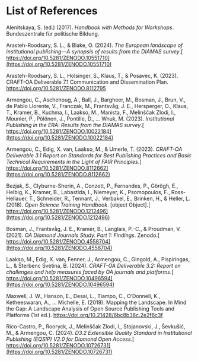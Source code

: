 # List of References

Alenitskaya, S. (ed.) (2017). _Handbook with Methods for Workshops_. Bundeszentrale für politische Bildung.

Arasteh-Roodsary, S. L., & Blake, O. (2024). _The European landscape of institutional publishing—A synopsis of results from the DIAMAS survey_.[ https://doi.org/10.5281/ZENODO.10551710](https://doi.org/10.5281/ZENODO.10551710)

Arasteh-Roodsary, S. L., Holsinger, S., Klaus, T., & Posavec, K. (2023). CRAFT-OA Deliverable 7.1 Communication and Dissemination Plan. https://doi.org/10.5281/ZENODO.8112795

Armengou, C., Aschehoug, A., Ball, J., Bargheer, M., Bosman, J., Brun, V., de Pablo Llorente, V., Franczak, M., Frantsvåg, J. E., Hersperger, O., Klaus, T., Kramer, B., Kuchma, I., Laakso, M., Manista, F., Melinščak Zlodi, I., Mounier, P., Pölönen, J., Pontille, D., … Wnuk, M. (2023). _Institutional Publishing in the ERA: Results from the DIAMAS survey_.[ https://doi.org/10.5281/ZENODO.10022184](https://doi.org/10.5281/ZENODO.10022184)

Armengou, C., Edig, X. van, Laakso, M., & Umerle, T. (2023). _CRAFT-OA Deliverable 3.1 Report on Standards for Best Publishing Practices and Basic Technical Requirements in the Light of FAIR Principles_.[ https://doi.org/10.5281/ZENODO.8112662](https://doi.org/10.5281/ZENODO.8112662)

Bezjak, S., Clyburne-Sherin, A., Conzett, P., Fernandes, P., Görögh, E., Helbig, K., Kramer, B., Labastida, I., Niemeyer, K., Psomopoulos, F., Ross-Hellauer, T., Schneider, R., Tennant, J., Verbakel, E., Brinken, H., & Heller, L. (2018). _Open Science Training Handbook_. \[object Object].[ https://doi.org/10.5281/ZENODO.1212496](https://doi.org/10.5281/ZENODO.1212496)

Bosman, J., Frantsvåg, J. E., Kramer, B., Langlais, P.-C., & Proudman, V. (2021). _OA Diamond Journals Study. Part 1: Findings_. Zenodo.[ https://doi.org/10.5281/ZENODO.4558704](https://doi.org/10.5281/ZENODO.4558704)

Laakso, M., Edig, X. van, Fenner, J., Armengou, C., Gingold, A., Pispiringas, L., & Šterbenc Svetina, B. (2024). _CRAFT-OA Deliverable 3.2: Report on challenges and help measures faced by OA journals and platforms_.[ https://doi.org/10.5281/ZENODO.10496594](https://doi.org/10.5281/ZENODO.10496594)

Maxwell, J. W., Hanson, E., Desai, L., Tiampo, C., O’Donnell, K., Ketheeswaran, A., … Michelle, E. (2019). Mapping the Landscape. In Mind the Gap: A Landscape Analysis of Open Source Publishing Tools and Platforms (1st ed.). https://doi.org/10.21428/6bc8b38c.2e2f6c3f

Rico-Castro, P., Rooryck, J., Melinščak Zlodi, I., Stojanovski, J., Ševkušić, M., & Armengou, C. (2024). _D3.2 Extensible Quality Standard in Institutional Publishing (EQSIP) V2.0 for Diamond Open Access_.[ https://doi.org/10.5281/ZENODO.10726731](https://doi.org/10.5281/ZENODO.10726731)
